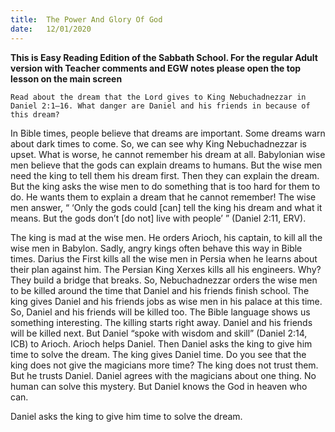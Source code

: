 ```yaml
---
title:  The Power And Glory Of God
date:   12/01/2020
---
```


**This is Easy Reading Edition of the Sabbath School. For the regular Adult version with Teacher comments and EGW notes please open the top lesson on the main screen** 

`Read about the dream that the Lord gives to King Nebuchadnezzar in Daniel 2:1–16. What danger are Daniel and his friends in because of this dream?`

In Bible times, people believe that dreams are important. Some dreams warn about dark times to come. So, we can see why King Nebuchadnezzar is upset. What is worse, he cannot remember his dream at all. Babylonian wise men believe that the gods can explain dreams to humans. But the wise men need the king to tell them his dream first. Then they can explain the dream. But the king asks the wise men to do something that is too hard for them to do. He wants them to explain a dream that he cannot remember! The wise men answer, “ ‘Only the gods could [can] tell the king his dream and what it means. But the gods don’t [do not] live with people’ ” (Daniel 2:11, ERV).

The king is mad at the wise men. He orders Arioch, his captain, to kill all the wise men in Babylon. Sadly, angry kings often behave this way in Bible times. Darius the First kills all the wise men in Persia when he learns about their plan against him. The Persian King Xerxes kills all his engineers. Why? They build a bridge that breaks. So, Nebuchadnezzar orders the wise men to be killed around the time that Daniel and his friends finish school. The king gives Daniel and his friends jobs as wise men in his palace at this time. So, Daniel and his friends will be killed too. The Bible language shows us something interesting. The killing starts right away. Daniel and his friends will be killed next. But Daniel “spoke with wisdom and skill” (Daniel 2:14, ICB) to Arioch. Arioch helps Daniel. Then Daniel asks the king to give him time to solve the dream. The king gives Daniel time. Do you see that the king does not give the magicians more time? The king does not trust them. But he trusts Daniel. Daniel agrees with the magicians about one thing. No human can solve this mystery. But Daniel knows the God in heaven who can.

Daniel asks the king to give him time to solve the dream.

